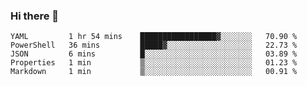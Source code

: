 ### Hi there 👋


<!--START_SECTION:waka-->
```text
YAML         1 hr 54 mins    █████████████████▓░░░░░░░   70.90 % 
PowerShell   36 mins         █████▓░░░░░░░░░░░░░░░░░░░   22.73 % 
JSON         6 mins          █░░░░░░░░░░░░░░░░░░░░░░░░   03.89 % 
Properties   1 min           ▒░░░░░░░░░░░░░░░░░░░░░░░░   01.23 % 
Markdown     1 min           ▒░░░░░░░░░░░░░░░░░░░░░░░░   00.91 % 
```
<!--END_SECTION:waka-->

<!--
**ssrahul96/ssrahul96** is a ✨ _special_ ✨ repository because its `README.md` (this file) appears on your GitHub profile.

Here are some ideas to get you started:

- 🔭 I’m currently working on ...
- 🌱 I’m currently learning ...
- 👯 I’m looking to collaborate on ...
- 🤔 I’m looking for help with ...
- 💬 Ask me about ...
- 📫 How to reach me: ...
- 😄 Pronouns: ...
- ⚡ Fun fact: ...
-->
